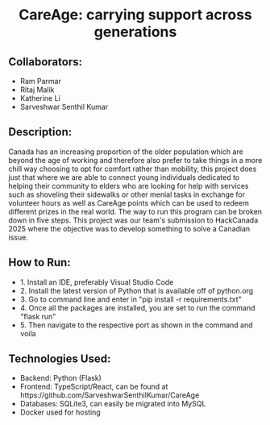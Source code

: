 <h1 align="center">CareAge: carrying support across generations</h1>
<h2>Collaborators:</h2>
<ul>
  <li>Ram Parmar</li>
  <li>Ritaj Malik</li>
  <li>Katherine Li</li>
  <li>Sarveshwar Senthil Kumar</li>
</ul>
<h2>Description:</h2>
Canada has an increasing proportion of the older population which are beyond the age of working and therefore also prefer to take things in a more chill way choosing to opt for comfort rather than mobility, this project does just that where we are able to connect young individuals dedicated to helping their community to elders who are looking for help with services such as shoveling their sidewalks or other menial tasks in exchange for volunteer hours as well as CareAge points which can be used to redeem different prizes in the real world.
The way to run this program can be broken down in five steps. This project was our team's submission to HackCanada 2025 where the objective was to develop something to solve a Canadian issue.
<h2>How to Run:</h2>
<ul>
  <li>1. Install an IDE, preferably Visual Studio Code</li>
  <li>2. Install the latest version of Python that is available off of python.org</li>
  <li>3. Go to command line and enter in "pip install -r requirements.txt"</li>
  <li>4. Once all the packages are installed, you are set to run the command "flask run"</li>
  <li>5. Then navigate to the respective port as shown in the command and voila</li>
</ul>
<h2>Technologies Used:</h2>
<ul>
  <li>Backend: Python (Flask)</li>
  <li>Frontend: TypeScript/React, can be found at https://github.com/SarveshwarSenthilKumar/CareAge</li>
  <li>Databases: SQLite3, can easily be migrated into MySQL</li>
  <li>Docker used for hosting</li>
</ul>
